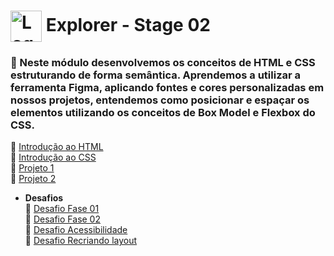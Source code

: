 # <img src="https://imgur.com/X4HdxWx.png"  width="50px" align="center" alt="Logo Explorer em formato de Hexagono Azul com detalhes azul claro"> Explorer - Stage 02

### 📌 Neste módulo desenvolvemos os conceitos de HTML e CSS estruturando de forma semântica. Aprendemos a utilizar a ferramenta Figma, aplicando fontes e cores personalizadas em nossos projetos, entendemos como posicionar e espaçar os elementos utilizando os conceitos de Box Model e Flexbox do CSS.


 🔗 [Introdução ao HTML]()<br>
 🔗 [Introdução ao CSS]()<br>
 🔗 [Projeto 1]()<br>
 🔗 [Projeto 2]()<br>
* **Desafios**<br>
 🔗 [Desafio Fase 01]()<br>
 🔗 [Desafio Fase 02]()<br>
 🔗 [Desafio Acessibilidade]()<br>
 🔗 [Desafio Recriando layout]()










